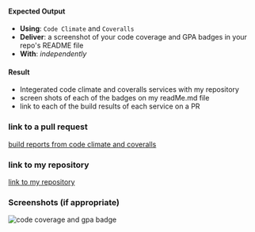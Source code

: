 #### Expected Output
- **Using**: `Code Climate` and `Coveralls`
- **Deliver**: a screenshot of your code coverage and GPA badges in your repo's README file
- **With**: *independently*

#### Result
- Integerated code climate and coveralls services with my repository
- screen shots of each of the badges on my readMe.md file
- link to each of the build results of each service on a PR

### link to a pull request
[build reports from code climate and coveralls](https://github.com/andela-uibrahim/inverted-index/pull/3)


### link to my repository
[link to my repository](https://github.com/andela-uibrahim/inverted-index/tree/chore/2/setting-up-continous-integration)

### Screenshots (if appropriate)
![code coverage and gpa badge](https://cloud.githubusercontent.com/assets/25608812/23091372/934954dc-f582-11e6-82bb-61a6c8a271f5.PNG)
